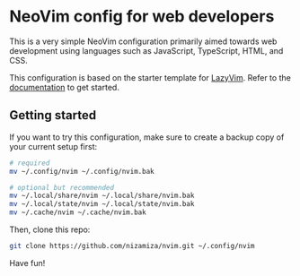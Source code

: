 # NeoVim config for web developers

This is a very simple NeoVim configuration primarily aimed towards web
development using languages such as JavaScript, TypeScript, HTML, and CSS.

This configuration is based on the starter template for [LazyVim](https://github.com/LazyVim/LazyVim).
Refer to the [documentation](https://lazyvim.github.io/installation) to get started.

## Getting started

If you want to try this configuration, make sure to create a backup copy of your
current setup first:

```bash
# required
mv ~/.config/nvim ~/.config/nvim.bak

# optional but recommended
mv ~/.local/share/nvim ~/.local/share/nvim.bak
mv ~/.local/state/nvim ~/.local/state/nvim.bak
mv ~/.cache/nvim ~/.cache/nvim.bak
```

Then, clone this repo:

```bash
git clone https://github.com/nizamiza/nvim.git ~/.config/nvim
```

Have fun!
